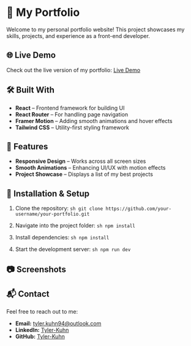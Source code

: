 # 🚀 My Portfolio

Welcome to my personal portfolio website! This project showcases my skills, projects, and experience as a front-end developer.

## 🌐 Live Demo

Check out the live version of my portfolio: [Live Demo](#) 

## 🛠️ Built With

- **React** – Frontend framework for building UI  
- **React Router** – For handling page navigation  
- **Framer Motion** – Adding smooth animations and hover effects  
- **Tailwind CSS** – Utility-first styling framework   

## 📂 Features

- **Responsive Design** – Works across all screen sizes   
- **Smooth Animations** – Enhancing UI/UX with motion effects  
- **Project Showcase** – Displays a list of my best projects  

## 🚀 Installation & Setup

1. Clone the repository:
   ```sh git clone https://github.com/your-username/your-portfolio.git```

2. Navigate into the project folder:
   ```sh npm install```

3. Install dependencies:
  ```sh npm install```

4. Start the development server:
  ```sh npm run dev```


## 📷 Screenshots



## 📬 Contact

Feel free to reach out to me:

- **Email:** [tyler.kuhn94@outlook.com](mailto:your.email@example.com)
- **LinkedIn:** [Tyler-Kuhn](https://www.linkedin.com/in/iamtylerkuhn/)  
- **GitHub:** [Tyler-Kuhn](https://github.com/Tyler-Kuhn/Tyler-Kuhn)



